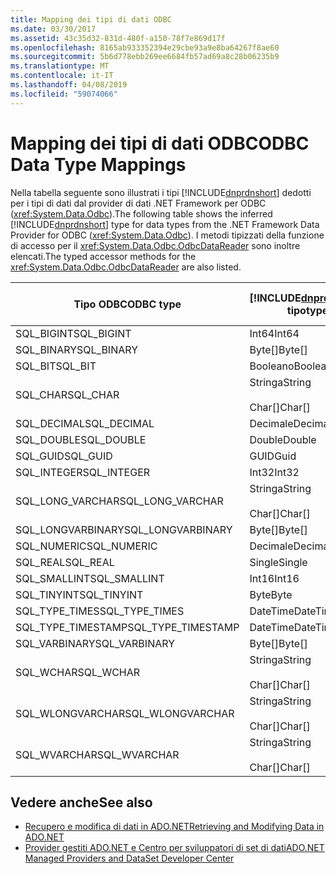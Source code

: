 ```yaml
---
title: Mapping dei tipi di dati ODBC
ms.date: 03/30/2017
ms.assetid: 43c35d32-831d-480f-a150-78f7e869d17f
ms.openlocfilehash: 8165ab933352394e29cbe93a9e8ba64267f8ae60
ms.sourcegitcommit: 5b6d778ebb269ee6684fb57ad69a8c28b06235b9
ms.translationtype: MT
ms.contentlocale: it-IT
ms.lasthandoff: 04/08/2019
ms.locfileid: "59074066"
---
```

# <a name="odbc-data-type-mappings"></a><span data-ttu-id="db3d5-102">Mapping dei tipi di dati ODBC</span><span class="sxs-lookup"><span data-stu-id="db3d5-102">ODBC Data Type Mappings</span></span>
<span data-ttu-id="db3d5-103">Nella tabella seguente sono illustrati i tipi [!INCLUDE[dnprdnshort](../../../../includes/dnprdnshort-md.md)] dedotti per i tipi di dati dal provider di dati .NET Framework per ODBC (<xref:System.Data.Odbc>).</span><span class="sxs-lookup"><span data-stu-id="db3d5-103">The following table shows the inferred [!INCLUDE[dnprdnshort](../../../../includes/dnprdnshort-md.md)] type for data types from the .NET Framework Data Provider for ODBC (<xref:System.Data.Odbc>).</span></span> <span data-ttu-id="db3d5-104">I metodi tipizzati della funzione di accesso per il <xref:System.Data.Odbc.OdbcDataReader> sono inoltre elencati.</span><span class="sxs-lookup"><span data-stu-id="db3d5-104">The typed accessor methods for the <xref:System.Data.Odbc.OdbcDataReader> are also listed.</span></span>  
  
|<span data-ttu-id="db3d5-105">Tipo ODBC</span><span class="sxs-lookup"><span data-stu-id="db3d5-105">ODBC type</span></span>|[!INCLUDE[dnprdnshort](../../../../includes/dnprdnshort-md.md)] <span data-ttu-id="db3d5-106">tipo</span><span class="sxs-lookup"><span data-stu-id="db3d5-106">type</span></span>|[!INCLUDE[dnprdnshort](../../../../includes/dnprdnshort-md.md)] <span data-ttu-id="db3d5-107">funzioni di accesso tipizzate</span><span class="sxs-lookup"><span data-stu-id="db3d5-107">typed accessor</span></span>|  
|---------------|----------------------------------------------------------------------|--------------------------------------------------------------------------------|  
|<span data-ttu-id="db3d5-108">SQL_BIGINT</span><span class="sxs-lookup"><span data-stu-id="db3d5-108">SQL_BIGINT</span></span>|<span data-ttu-id="db3d5-109">Int64</span><span class="sxs-lookup"><span data-stu-id="db3d5-109">Int64</span></span>|<span data-ttu-id="db3d5-110">GetInt64()</span><span class="sxs-lookup"><span data-stu-id="db3d5-110">GetInt64()</span></span>|  
|<span data-ttu-id="db3d5-111">SQL_BINARY</span><span class="sxs-lookup"><span data-stu-id="db3d5-111">SQL_BINARY</span></span>|<span data-ttu-id="db3d5-112">Byte[]</span><span class="sxs-lookup"><span data-stu-id="db3d5-112">Byte[]</span></span>|<span data-ttu-id="db3d5-113">GetBytes()</span><span class="sxs-lookup"><span data-stu-id="db3d5-113">GetBytes()</span></span>|  
|<span data-ttu-id="db3d5-114">SQL_BIT</span><span class="sxs-lookup"><span data-stu-id="db3d5-114">SQL_BIT</span></span>|<span data-ttu-id="db3d5-115">Booleano</span><span class="sxs-lookup"><span data-stu-id="db3d5-115">Boolean</span></span>|<span data-ttu-id="db3d5-116">GetBoolean()</span><span class="sxs-lookup"><span data-stu-id="db3d5-116">GetBoolean()</span></span>|  
|<span data-ttu-id="db3d5-117">SQL_CHAR</span><span class="sxs-lookup"><span data-stu-id="db3d5-117">SQL_CHAR</span></span>|<span data-ttu-id="db3d5-118">Stringa</span><span class="sxs-lookup"><span data-stu-id="db3d5-118">String</span></span><br /><br /> <span data-ttu-id="db3d5-119">Char[]</span><span class="sxs-lookup"><span data-stu-id="db3d5-119">Char[]</span></span>|<span data-ttu-id="db3d5-120">GetString()</span><span class="sxs-lookup"><span data-stu-id="db3d5-120">GetString()</span></span><br /><br /> <span data-ttu-id="db3d5-121">GetChars()</span><span class="sxs-lookup"><span data-stu-id="db3d5-121">GetChars()</span></span>|  
|<span data-ttu-id="db3d5-122">SQL_DECIMAL</span><span class="sxs-lookup"><span data-stu-id="db3d5-122">SQL_DECIMAL</span></span>|<span data-ttu-id="db3d5-123">Decimale</span><span class="sxs-lookup"><span data-stu-id="db3d5-123">Decimal</span></span>|<span data-ttu-id="db3d5-124">GetDecimal()</span><span class="sxs-lookup"><span data-stu-id="db3d5-124">GetDecimal()</span></span>|  
|<span data-ttu-id="db3d5-125">SQL_DOUBLE</span><span class="sxs-lookup"><span data-stu-id="db3d5-125">SQL_DOUBLE</span></span>|<span data-ttu-id="db3d5-126">Double</span><span class="sxs-lookup"><span data-stu-id="db3d5-126">Double</span></span>|<span data-ttu-id="db3d5-127">GetDouble()</span><span class="sxs-lookup"><span data-stu-id="db3d5-127">GetDouble()</span></span>|  
|<span data-ttu-id="db3d5-128">SQL_GUID</span><span class="sxs-lookup"><span data-stu-id="db3d5-128">SQL_GUID</span></span>|<span data-ttu-id="db3d5-129">GUID</span><span class="sxs-lookup"><span data-stu-id="db3d5-129">Guid</span></span>|<span data-ttu-id="db3d5-130">GetGuid()</span><span class="sxs-lookup"><span data-stu-id="db3d5-130">GetGuid()</span></span>|  
|<span data-ttu-id="db3d5-131">SQL_INTEGER</span><span class="sxs-lookup"><span data-stu-id="db3d5-131">SQL_INTEGER</span></span>|<span data-ttu-id="db3d5-132">Int32</span><span class="sxs-lookup"><span data-stu-id="db3d5-132">Int32</span></span>|<span data-ttu-id="db3d5-133">GetInt32()</span><span class="sxs-lookup"><span data-stu-id="db3d5-133">GetInt32()</span></span>|  
|<span data-ttu-id="db3d5-134">SQL_LONG_VARCHAR</span><span class="sxs-lookup"><span data-stu-id="db3d5-134">SQL_LONG_VARCHAR</span></span>|<span data-ttu-id="db3d5-135">Stringa</span><span class="sxs-lookup"><span data-stu-id="db3d5-135">String</span></span><br /><br /> <span data-ttu-id="db3d5-136">Char[]</span><span class="sxs-lookup"><span data-stu-id="db3d5-136">Char[]</span></span>|<span data-ttu-id="db3d5-137">GetString()</span><span class="sxs-lookup"><span data-stu-id="db3d5-137">GetString()</span></span><br /><br /> <span data-ttu-id="db3d5-138">GetChars()</span><span class="sxs-lookup"><span data-stu-id="db3d5-138">GetChars()</span></span>|  
|<span data-ttu-id="db3d5-139">SQL_LONGVARBINARY</span><span class="sxs-lookup"><span data-stu-id="db3d5-139">SQL_LONGVARBINARY</span></span>|<span data-ttu-id="db3d5-140">Byte[]</span><span class="sxs-lookup"><span data-stu-id="db3d5-140">Byte[]</span></span>|<span data-ttu-id="db3d5-141">GetBytes()</span><span class="sxs-lookup"><span data-stu-id="db3d5-141">GetBytes()</span></span>|  
|<span data-ttu-id="db3d5-142">SQL_NUMERIC</span><span class="sxs-lookup"><span data-stu-id="db3d5-142">SQL_NUMERIC</span></span>|<span data-ttu-id="db3d5-143">Decimale</span><span class="sxs-lookup"><span data-stu-id="db3d5-143">Decimal</span></span>|<span data-ttu-id="db3d5-144">GetDecimal()</span><span class="sxs-lookup"><span data-stu-id="db3d5-144">GetDecimal()</span></span>|  
|<span data-ttu-id="db3d5-145">SQL_REAL</span><span class="sxs-lookup"><span data-stu-id="db3d5-145">SQL_REAL</span></span>|<span data-ttu-id="db3d5-146">Single</span><span class="sxs-lookup"><span data-stu-id="db3d5-146">Single</span></span>|<span data-ttu-id="db3d5-147">GetFloat()</span><span class="sxs-lookup"><span data-stu-id="db3d5-147">GetFloat()</span></span>|  
|<span data-ttu-id="db3d5-148">SQL_SMALLINT</span><span class="sxs-lookup"><span data-stu-id="db3d5-148">SQL_SMALLINT</span></span>|<span data-ttu-id="db3d5-149">Int16</span><span class="sxs-lookup"><span data-stu-id="db3d5-149">Int16</span></span>|<span data-ttu-id="db3d5-150">GetInt16()</span><span class="sxs-lookup"><span data-stu-id="db3d5-150">GetInt16()</span></span>|  
|<span data-ttu-id="db3d5-151">SQL_TINYINT</span><span class="sxs-lookup"><span data-stu-id="db3d5-151">SQL_TINYINT</span></span>|<span data-ttu-id="db3d5-152">Byte</span><span class="sxs-lookup"><span data-stu-id="db3d5-152">Byte</span></span>|<span data-ttu-id="db3d5-153">GetByte()</span><span class="sxs-lookup"><span data-stu-id="db3d5-153">GetByte()</span></span>|  
|<span data-ttu-id="db3d5-154">SQL_TYPE_TIMES</span><span class="sxs-lookup"><span data-stu-id="db3d5-154">SQL_TYPE_TIMES</span></span>|<span data-ttu-id="db3d5-155">DateTime</span><span class="sxs-lookup"><span data-stu-id="db3d5-155">DateTime</span></span>|<span data-ttu-id="db3d5-156">GetDateTime()</span><span class="sxs-lookup"><span data-stu-id="db3d5-156">GetDateTime()</span></span>|  
|<span data-ttu-id="db3d5-157">SQL_TYPE_TIMESTAMP</span><span class="sxs-lookup"><span data-stu-id="db3d5-157">SQL_TYPE_TIMESTAMP</span></span>|<span data-ttu-id="db3d5-158">DateTime</span><span class="sxs-lookup"><span data-stu-id="db3d5-158">DateTime</span></span>|<span data-ttu-id="db3d5-159">GetDateTime()</span><span class="sxs-lookup"><span data-stu-id="db3d5-159">GetDateTime()</span></span>|  
|<span data-ttu-id="db3d5-160">SQL_VARBINARY</span><span class="sxs-lookup"><span data-stu-id="db3d5-160">SQL_VARBINARY</span></span>|<span data-ttu-id="db3d5-161">Byte[]</span><span class="sxs-lookup"><span data-stu-id="db3d5-161">Byte[]</span></span>|<span data-ttu-id="db3d5-162">GetBytes()</span><span class="sxs-lookup"><span data-stu-id="db3d5-162">GetBytes()</span></span>|  
|<span data-ttu-id="db3d5-163">SQL_WCHAR</span><span class="sxs-lookup"><span data-stu-id="db3d5-163">SQL_WCHAR</span></span>|<span data-ttu-id="db3d5-164">Stringa</span><span class="sxs-lookup"><span data-stu-id="db3d5-164">String</span></span><br /><br /> <span data-ttu-id="db3d5-165">Char[]</span><span class="sxs-lookup"><span data-stu-id="db3d5-165">Char[]</span></span>|<span data-ttu-id="db3d5-166">GetString()</span><span class="sxs-lookup"><span data-stu-id="db3d5-166">GetString()</span></span><br /><br /> <span data-ttu-id="db3d5-167">GetChars()</span><span class="sxs-lookup"><span data-stu-id="db3d5-167">GetChars()</span></span>|  
|<span data-ttu-id="db3d5-168">SQL_WLONGVARCHAR</span><span class="sxs-lookup"><span data-stu-id="db3d5-168">SQL_WLONGVARCHAR</span></span>|<span data-ttu-id="db3d5-169">Stringa</span><span class="sxs-lookup"><span data-stu-id="db3d5-169">String</span></span><br /><br /> <span data-ttu-id="db3d5-170">Char[]</span><span class="sxs-lookup"><span data-stu-id="db3d5-170">Char[]</span></span>|<span data-ttu-id="db3d5-171">GetString()</span><span class="sxs-lookup"><span data-stu-id="db3d5-171">GetString()</span></span><br /><br /> <span data-ttu-id="db3d5-172">GetChars()</span><span class="sxs-lookup"><span data-stu-id="db3d5-172">GetChars()</span></span>|  
|<span data-ttu-id="db3d5-173">SQL_WVARCHAR</span><span class="sxs-lookup"><span data-stu-id="db3d5-173">SQL_WVARCHAR</span></span>|<span data-ttu-id="db3d5-174">Stringa</span><span class="sxs-lookup"><span data-stu-id="db3d5-174">String</span></span><br /><br /> <span data-ttu-id="db3d5-175">Char[]</span><span class="sxs-lookup"><span data-stu-id="db3d5-175">Char[]</span></span>|<span data-ttu-id="db3d5-176">GetString()</span><span class="sxs-lookup"><span data-stu-id="db3d5-176">GetString()</span></span><br /><br /> <span data-ttu-id="db3d5-177">GetChars()</span><span class="sxs-lookup"><span data-stu-id="db3d5-177">GetChars()</span></span>|  
  
## <a name="see-also"></a><span data-ttu-id="db3d5-178">Vedere anche</span><span class="sxs-lookup"><span data-stu-id="db3d5-178">See also</span></span>

- [<span data-ttu-id="db3d5-179">Recupero e modifica di dati in ADO.NET</span><span class="sxs-lookup"><span data-stu-id="db3d5-179">Retrieving and Modifying Data in ADO.NET</span></span>](../../../../docs/framework/data/adonet/retrieving-and-modifying-data.md)
- [<span data-ttu-id="db3d5-180">Provider gestiti ADO.NET e Centro per sviluppatori di set di dati</span><span class="sxs-lookup"><span data-stu-id="db3d5-180">ADO.NET Managed Providers and DataSet Developer Center</span></span>](https://go.microsoft.com/fwlink/?LinkId=217917)

